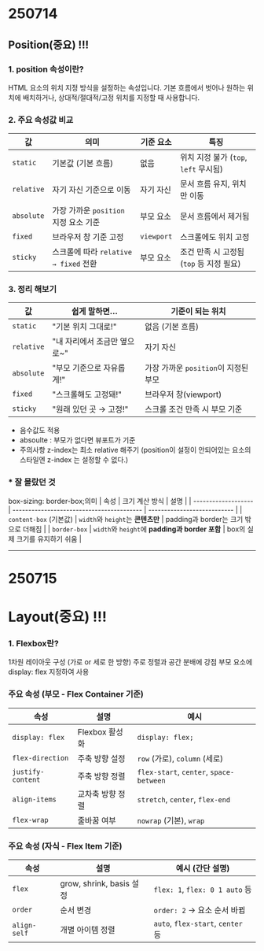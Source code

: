 # 250714

## Position(중요) !!!

### 1.  position 속성이란?
HTML 요소의 위치 지정 방식을 설정하는 속성입니다.
기본 흐름에서 벗어나 원하는 위치에 배치하거나,
상대적/절대적/고정 위치를 지정할 때 사용합니다.

### 2. 주요 속성값 비교
| 값       | 의미                           | 기준 요소            | 특징                                 |
|----------|--------------------------------|----------------------|--------------------------------------|
| `static` | 기본값 (기본 흐름)              | 없음                 | 위치 지정 불가 (`top`, `left` 무시됨) |
| `relative` | 자기 자신 기준으로 이동         | 자기 자신            | 문서 흐름 유지, 위치만 이동          |
| `absolute` | 가장 가까운 `position` 지정 요소 기준 | 부모 요소            | 문서 흐름에서 제거됨                 |
| `fixed` | 브라우저 창 기준 고정           | `viewport`           | 스크롤에도 위치 고정                 |
| `sticky` | 스크롤에 따라 `relative → fixed` 전환 | 부모 요소            | 조건 만족 시 고정됨 (`top` 등 지정 필요) |

### 3. 정리 해보기

| 값          | 쉽게 말하면…            | 기준이 되는 위치                 |
| ---------- | ------------------ | ------------------------- |
| `static`   | "기본 위치 그대로!"       | 없음 (기본 흐름)                |
| `relative` | "내 자리에서 조금만 옆으로\~" | 자기 자신                     |
| `absolute` | "부모 기준으로 자유롭게!"    | 가장 가까운 `position`이 지정된 부모 |
| `fixed`    | "스크롤해도 고정돼!"       | 브라우저 창(viewport)          |
| `sticky`   | "원래 있던 곳 → 고정!"    | 스크롤 조건 만족 시 부모 기준         |

- 음수값도 적용
- absoulte : 부모가 없다면 뷰포트가 기준
- 주의사항 z-index는 최소 relative 해주기 (position이 설정이 안되어있는 요소의 스타일엔 z-index 는 설정할 수 없다.)




### * 잘 몰랐던 것 

box-sizing: border-box;의미
| 속성                  | 크기 계산 방식                                  | 설명                          |
| ------------------- | ----------------------------------------- | --------------------------- |
| `content-box` (기본값) | `width`와 `height`는 **콘텐츠만**               | padding과 border는 크기 밖으로 더해짐 |
| `border-box`        | `width`와 `height`에 **padding과 border 포함** | box의 실제 크기를 유지하기 쉬움         |



---


# 250715
# Layout(중요) !!!


### 1. Flexbox란?
1차원 레이아웃 구성 (가로 or 세로 한 방향)
주로 정렬과 공간 분배에 강점
부모 요소에 display: flex 지정하여 사용


### 주요 속성 (부모 - Flex Container 기준)
| 속성                | 설명          | 예시                                      |
| ----------------- | ----------- | --------------------------------------- |
| `display: flex`   | Flexbox 활성화 | `display: flex;`                        |
| `flex-direction`  | 주축 방향 설정    | `row` (가로), `column` (세로)               |
| `justify-content` | 주축 방향 정렬    | `flex-start`, `center`, `space-between` |
| `align-items`     | 교차축 방향 정렬   | `stretch`, `center`, `flex-end`         |
| `flex-wrap`       | 줄바꿈 여부      | `nowrap` (기본), `wrap`                   |


### 주요 속성 (자식 - Flex Item 기준)
| 속성           | 설명                     | 예시 (간단 설명)                       |
| ------------ | ---------------------- | -------------------------------- |
| `flex`       | grow, shrink, basis 설정 | `flex: 1`, `flex: 0 1 auto` 등    |
| `order`      | 순서 변경                  | `order: 2` → 요소 순서 바뀜            |
| `align-self` | 개별 아이템 정렬              | `auto`, `flex-start`, `center` 등 |






